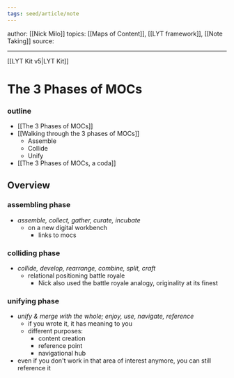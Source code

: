 ```yaml
---
tags: seed/article/note
---
```


author: [[Nick Milo]]
topics: [[Maps of Content]], [[LYT framework]], [[Note Taking]]
source: 

---
[[LYT Kit v5|LYT Kit]]
# The 3 Phases of MOCs

### outline

- [[The 3 Phases of MOCs]]
- [[Walking through the 3 phases of MOCs]]
	- Assemble
	- Collide
	- Unify
- [[The 3 Phases of MOCs, a coda]]

## Overview

### assembling phase

- *assemble, collect, gather, curate, incubate*
	- on a new digital workbench
		- links to mocs

### colliding phase

- *collide, develop, rearrange, combine, split, craft*
	- relational positioning battle royale
		- Nick also used the battle royale analogy, originality at its finest

### unifying phase

- *unify & merge with the whole; enjoy, use, navigate, reference*
	- if you wrote it, it has meaning to you
	- different purposes:
		- content creation
		- reference point
		- navigational hub
- even if you don't work in that area of interest anymore, you can still reference it